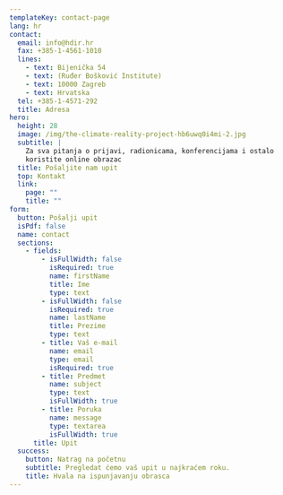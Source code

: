 ```yaml
---
templateKey: contact-page
lang: hr
contact:
  email: info@hdir.hr
  fax: +385-1-4561-1010
  lines:
    - text: Bijenička 54
    - text: (Ruđer Bošković Institute)
    - text: 10000 Zagreb
    - text: Hrvatska
  tel: +385-1-4571-292
  title: Adresa
hero:
  height: 28
  image: /img/the-climate-reality-project-hb6uwq0i4mi-2.jpg
  subtitle: |
    Za sva pitanja o prijavi, radionicama, konferencijama i ostalo 
    koristite online obrazac
  title: Pošaljite nam upit
  top: Kontakt
  link:
    page: ""
    title: ""
form:
  button: Pošalji upit
  isPdf: false
  name: contact
  sections:
    - fields:
        - isFullWidth: false
          isRequired: true
          name: firstName
          title: Ime
          type: text
        - isFullWidth: false
          isRequired: true
          name: lastName
          title: Prezime
          type: text
        - title: Vaš e-mail
          name: email
          type: email
          isRequired: true
        - title: Predmet
          name: subject
          type: text
          isFullWidth: true
        - title: Poruka
          name: message
          type: textarea
          isFullWidth: true
      title: Upit
  success:
    button: Natrag na početnu
    subtitle: Pregledat ćemo vaš upit u najkraćem roku.
    title: Hvala na ispunjavanju obrasca
---
```

